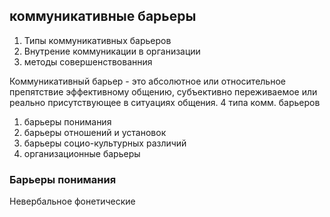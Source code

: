 ## коммуникативные барьеры

1. Типы коммуникативных барьеров
2. Внутрение коммуникации в организации
3. методы совершенствованния 

Коммуникативный барьер - это абсолютное или относительное препятствие эффективному общению, субъективно переживаемое или реально присутствующее в ситуациях общения.
4 типа комм. барьеров
1. барьеры понимания 
2. барьеры отношений и установок
3. барьеры социо-культурных различий
4. организационные барьеры

### Барьеры понимания

Невербальное 
фонетические